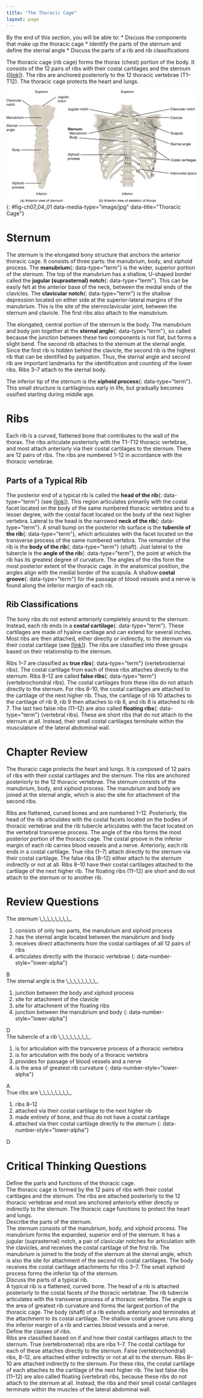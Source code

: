 ```yaml
---
title: "The Thoracic Cage"
layout: page
---
```



<div data-type="abstract" markdown="1">
By the end of this section, you will be able to:
* Discuss the components that make up the thoracic cage
* Identify the parts of the sternum and define the sternal angle
* Discuss the parts of a rib and rib classifications

</div>

The thoracic cage (rib cage) forms the thorax (chest) portion of the body. It consists of the 12 pairs of ribs with their costal cartilages and the sternum ([\[link\]](#fig-ch07_04_01)). The ribs are anchored posteriorly to the 12 thoracic vertebrae (T1–T12). The thoracic cage protects the heart and lungs.

 ![This figure shows the skeletal structure of the rib cage. The left panel shows the anterior view of the sternum and the right panel shows the anterior panel of the sternum including the entire rib cage.](../resources/721_Rib_Cage.jpg "The thoracic cage is formed by the (a) sternum and (b) 12 pairs of ribs with their costal cartilages. The ribs are anchored posteriorly to the 12 thoracic vertebrae. The sternum consists of the manubrium, body, and xiphoid process. The ribs are classified as true ribs (1&#x2013;7) and false ribs (8&#x2013;12). The last two pairs of false ribs are also known as floating ribs (11&#x2013;12)."){: #fig-ch07_04_01 data-media-type="image/jpg" data-title="Thoracic Cage"}

# Sternum

The sternum is the elongated bony structure that anchors the anterior thoracic cage. It consists of three parts: the manubrium, body, and xiphoid process. The **manubrium**{: data-type="term"} is the wider, superior portion of the sternum. The top of the manubrium has a shallow, U-shaped border called the **jugular (suprasternal) notch**{: data-type="term"}. This can be easily felt at the anterior base of the neck, between the medial ends of the clavicles. The **clavicular notch**{: data-type="term"} is the shallow depression located on either side at the superior-lateral margins of the manubrium. This is the site of the sternoclavicular joint, between the sternum and clavicle. The first ribs also attach to the manubrium.

The elongated, central portion of the sternum is the body. The manubrium and body join together at the **sternal angle**{: data-type="term"}, so called because the junction between these two components is not flat, but forms a slight bend. The second rib attaches to the sternum at the sternal angle. Since the first rib is hidden behind the clavicle, the second rib is the highest rib that can be identified by palpation. Thus, the sternal angle and second rib are important landmarks for the identification and counting of the lower ribs. Ribs 3–7 attach to the sternal body.

The inferior tip of the sternum is the **xiphoid process**{: data-type="term"}. This small structure is cartilaginous early in life, but gradually becomes ossified starting during middle age.

# Ribs

Each rib is a curved, flattened bone that contributes to the wall of the thorax. The ribs articulate posteriorly with the T1–T12 thoracic vertebrae, and most attach anteriorly via their costal cartilages to the sternum. There are 12 pairs of ribs. The ribs are numbered 1–12 in accordance with the thoracic vertebrae.

## Parts of a Typical Rib

The posterior end of a typical rib is called the **head of the rib**{: data-type="term"} (see [\[link\]](/m46352#fig-ch07_03_08)). This region articulates primarily with the costal facet located on the body of the same numbered thoracic vertebra and to a lesser degree, with the costal facet located on the body of the next higher vertebra. Lateral to the head is the narrowed **neck of the rib**{: data-type="term"}. A small bump on the posterior rib surface is the **tubercle of the rib**{: data-type="term"}, which articulates with the facet located on the transverse process of the same numbered vertebra. The remainder of the rib is the **body of the rib**{: data-type="term"} (shaft). Just lateral to the tubercle is the **angle of the rib**{: data-type="term"}, the point at which the rib has its greatest degree of curvature. The angles of the ribs form the most posterior extent of the thoracic cage. In the anatomical position, the angles align with the medial border of the scapula. A shallow **costal groove**{: data-type="term"} for the passage of blood vessels and a nerve is found along the inferior margin of each rib.

## Rib Classifications

The bony ribs do not extend anteriorly completely around to the sternum. Instead, each rib ends in a **costal cartilage**{: data-type="term"}. These cartilages are made of hyaline cartilage and can extend for several inches. Most ribs are then attached, either directly or indirectly, to the sternum via their costal cartilage (see [\[link\]](#fig-ch07_04_01)). The ribs are classified into three groups based on their relationship to the sternum.

Ribs 1–7 are classified as **true ribs**{: data-type="term"} (vertebrosternal ribs). The costal cartilage from each of these ribs attaches directly to the sternum. Ribs 8–12 are called **false ribs**{: data-type="term"} (vertebrochondral ribs). The costal cartilages from these ribs do not attach directly to the sternum. For ribs 8–10, the costal cartilages are attached to the cartilage of the next higher rib. Thus, the cartilage of rib 10 attaches to the cartilage of rib 9, rib 9 then attaches to rib 8, and rib 8 is attached to rib 7. The last two false ribs (11–12) are also called **floating ribs**{: data-type="term"} (vertebral ribs). These are short ribs that do not attach to the sternum at all. Instead, their small costal cartilages terminate within the musculature of the lateral abdominal wall.

# Chapter Review

The thoracic cage protects the heart and lungs. It is composed of 12 pairs of ribs with their costal cartilages and the sternum. The ribs are anchored posteriorly to the 12 thoracic vertebrae. The sternum consists of the manubrium, body, and xiphoid process. The manubrium and body are joined at the sternal angle, which is also the site for attachment of the second ribs.

Ribs are flattened, curved bones and are numbered 1–12. Posteriorly, the head of the rib articulates with the costal facets located on the bodies of thoracic vertebrae and the rib tubercle articulates with the facet located on the vertebral transverse process. The angle of the ribs forms the most posterior portion of the thoracic cage. The costal groove in the inferior margin of each rib carries blood vessels and a nerve. Anteriorly, each rib ends in a costal cartilage. True ribs (1–7) attach directly to the sternum via their costal cartilage. The false ribs (8–12) either attach to the sternum indirectly or not at all. Ribs 8–10 have their costal cartilages attached to the cartilage of the next higher rib. The floating ribs (11–12) are short and do not attach to the sternum or to another rib.

# Review Questions

<div data-type="exercise">
<div data-type="problem" markdown="1">
The sternum \_\_\_\_\_\_\_\_.

1.  consists of only two parts, the manubrium and xiphoid process
2.  has the sternal angle located between the manubrium and body
3.  receives direct attachments from the costal cartilages of all 12 pairs of ribs
4.  articulates directly with the thoracic vertebrae
{: data-number-style="lower-alpha"}

</div>
<div data-type="solution" markdown="1">
B

</div>
</div>

<div data-type="exercise">
<div data-type="problem" markdown="1">
The sternal angle is the \_\_\_\_\_\_\_\_.

1.  junction between the body and xiphoid process
2.  site for attachment of the clavicle
3.  site for attachment of the floating ribs
4.  junction between the manubrium and body
{: data-number-style="lower-alpha"}

</div>
<div data-type="solution" markdown="1">
D

</div>
</div>

<div data-type="exercise">
<div data-type="problem" markdown="1">
The tubercle of a rib \_\_\_\_\_\_\_\_.

1.  is for articulation with the transverse process of a thoracic vertebra
2.  is for articulation with the body of a thoracic vertebra
3.  provides for passage of blood vessels and a nerve
4.  is the area of greatest rib curvature
{: data-number-style="lower-alpha"}

</div>
<div data-type="solution" markdown="1">
A

</div>
</div>

<div data-type="exercise">
<div data-type="problem" markdown="1">
True ribs are \_\_\_\_\_\_\_\_.

1.  ribs 8–12
2.  attached via their costal cartilage to the next higher rib
3.  made entirely of bone, and thus do not have a costal cartilage
4.  attached via their costal cartilage directly to the sternum
{: data-number-style="lower-alpha"}

</div>
<div data-type="solution" markdown="1">
D

</div>
</div>

# Critical Thinking Questions

<div data-type="exercise">
<div data-type="problem" markdown="1">
Define the parts and functions of the thoracic cage.

</div>
<div data-type="solution" markdown="1">
The thoracic cage is formed by the 12 pairs of ribs with their costal cartilages and the sternum. The ribs are attached posteriorly to the 12 thoracic vertebrae and most are anchored anteriorly either directly or indirectly to the sternum. The thoracic cage functions to protect the heart and lungs.

</div>
</div>

<div data-type="exercise">
<div data-type="problem" markdown="1">
Describe the parts of the sternum.

</div>
<div data-type="solution" markdown="1">
The sternum consists of the manubrium, body, and xiphoid process. The manubrium forms the expanded, superior end of the sternum. It has a jugular (suprasternal) notch, a pair of clavicular notches for articulation with the clavicles, and receives the costal cartilage of the first rib. The manubrium is joined to the body of the sternum at the sternal angle, which is also the site for attachment of the second rib costal cartilages. The body receives the costal cartilage attachments for ribs 3–7. The small xiphoid process forms the inferior tip of the sternum.

</div>
</div>

<div data-type="exercise">
<div data-type="problem" markdown="1">
Discuss the parts of a typical rib.

</div>
<div data-type="solution" markdown="1">
A typical rib is a flattened, curved bone. The head of a rib is attached posteriorly to the costal facets of the thoracic vertebrae. The rib tubercle articulates with the transverse process of a thoracic vertebra. The angle is the area of greatest rib curvature and forms the largest portion of the thoracic cage. The body (shaft) of a rib extends anteriorly and terminates at the attachment to its costal cartilage. The shallow costal groove runs along the inferior margin of a rib and carries blood vessels and a nerve.

</div>
</div>

<div data-type="exercise">
<div data-type="problem" markdown="1">
Define the classes of ribs.

</div>
<div data-type="solution" markdown="1">
Ribs are classified based on if and how their costal cartilages attach to the sternum. True (vertebrosternal) ribs are ribs 1–7. The costal cartilage for each of these attaches directly to the sternum. False (vertebrochondral) ribs, 8–12, are attached either indirectly or not at all to the sternum. Ribs 8–10 are attached indirectly to the sternum. For these ribs, the costal cartilage of each attaches to the cartilage of the next higher rib. The last false ribs (11–12) are also called floating (vertebral) ribs, because these ribs do not attach to the sternum at all. Instead, the ribs and their small costal cartilages terminate within the muscles of the lateral abdominal wall.

</div>
</div>

